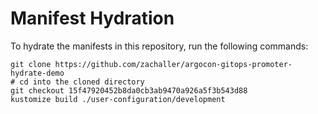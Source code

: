 # Manifest Hydration

To hydrate the manifests in this repository, run the following commands:

```shell
git clone https://github.com/zachaller/argocon-gitops-promoter-hydrate-demo
# cd into the cloned directory
git checkout 15f47920452b8da0cb3ab9470a926a5f3b543d88
kustomize build ./user-configuration/development
```
